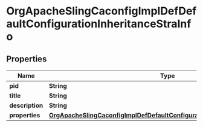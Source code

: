 

# OrgApacheSlingCaconfigImplDefDefaultConfigurationInheritanceStraInfo

## Properties

Name | Type | Description | Notes
------------ | ------------- | ------------- | -------------
**pid** | **String** |  |  [optional]
**title** | **String** |  |  [optional]
**description** | **String** |  |  [optional]
**properties** | [**OrgApacheSlingCaconfigImplDefDefaultConfigurationInheritanceStraProperties**](OrgApacheSlingCaconfigImplDefDefaultConfigurationInheritanceStraProperties.md) |  |  [optional]



